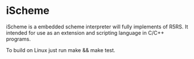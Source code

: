# iScheme
iScheme is a embedded scheme interpreter will fully implements of R5RS.
It intended for use as an extension and scripting language in C/C++ programs.

To build on Linux just run make && make test.